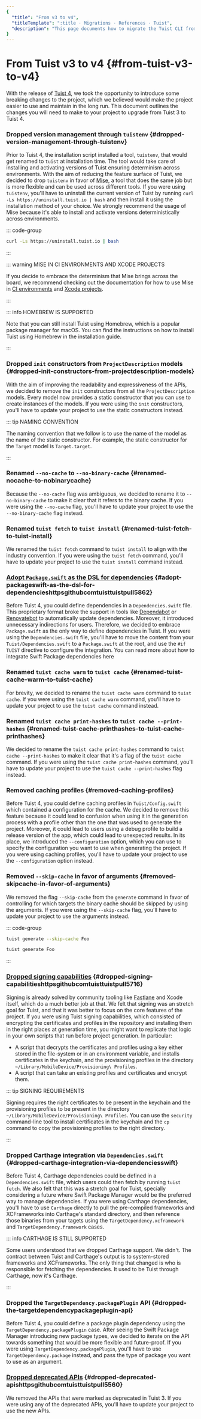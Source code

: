 ```yaml
---
{
  "title": "From v3 to v4",
  "titleTemplate": ":title · Migrations · References · Tuist",
  "description": "This page documents how to migrate the Tuist CLI from the version 3 to version 4."
}
---
```

# From Tuist v3 to v4 {#from-tuist-v3-to-v4}

With the release of [Tuist
4](https://github.com/tuist/tuist/releases/tag/4.0.0), we took the opportunity
to introduce some breaking changes to the project, which we believed would make
the project easier to use and maintain in the long run. This document outlines
the changes you will need to make to your project to upgrade from Tuist 3 to
Tuist 4.

### Dropped version management through `tuistenv` {#dropped-version-management-through-tuistenv}

Prior to Tuist 4, the installation script installed a tool, `tuistenv`, that
would get renamed to `tuist` at installation time. The tool would take care of
installing and activating versions of Tuist ensuring determinism across
environments. With the aim of reducing the feature surface of Tuist, we decided
to drop `tuistenv` in favor of [Mise](https://mise.jdx.dev/), a tool that does
the same job but is more flexible and can be used across different tools. If you
were using `tuistenv`, you'll have to uninstall the current version of Tuist by
running `curl -Ls https://uninstall.tuist.io | bash` and then install it using
the installation method of your choice. We strongly recommend the usage of Mise
because it's able to install and activate versions deterministically across
environments.

::: code-group

```bash [Uninstall tuistenv]
curl -Ls https://uninstall.tuist.io | bash
```
<!-- -->
:::

::: warning MISE IN CI ENVIRONMENTS AND XCODE PROJECTS
<!-- -->
If you decide to embrace the determinism that Mise brings across the board, we recommend checking out the documentation for how to use Mise in [CI environments](https://mise.jdx.dev/continuous-integration.html) and [Xcode projects](https://mise.jdx.dev/ide-integration.html#xcode).
<!-- -->
:::

::: info HOMEBREW IS SUPPORTED
<!-- -->
Note that you can still install Tuist using Homebrew, which is a popular package manager for macOS. You can find the instructions on how to install Tuist using Homebrew in the <LocalizedLink href="/guides/quick-start/install-tuist#alternative-homebrew">installation guide</LocalizedLink>.
<!-- -->
:::

### Dropped `init` constructors from `ProjectDescription` models {#dropped-init-constructors-from-projectdescription-models}

With the aim of improving the readability and expressiveness of the APIs, we
decided to remove the `init` constructors from all the `ProjectDescription`
models. Every model now provides a static constructor that you can use to create
instances of the models. If you were using the `init` constructors, you'll have
to update your project to use the static constructors instead.

::: tip NAMING CONVENTION
<!-- -->
The naming convention that we follow is to use the name of the model as the name of the static constructor. For example, the static constructor for the `Target` model is `Target.target`.
<!-- -->
:::

### Renamed `--no-cache` to `--no-binary-cache` {#renamed-nocache-to-nobinarycache}

Because the `--no-cache` flag was ambiguous, we decided to rename it to
`--no-binary-cache` to make it clear that it refers to the binary cache. If you
were using the `--no-cache` flag, you'll have to update your project to use the
`--no-binary-cache` flag instead.

### Renamed `tuist fetch` to `tuist install` {#renamed-tuist-fetch-to-tuist-install}

We renamed the `tuist fetch` command to `tuist install` to align with the
industry convention. If you were using the `tuist fetch` command, you'll have to
update your project to use the `tuist install` command instead.

### [Adopt `Package.swift` as the DSL for dependencies](https://github.com/tuist/tuist/pull/5862) {#adopt-packageswift-as-the-dsl-for-dependencieshttpsgithubcomtuisttuistpull5862}

Before Tuist 4, you could define dependencies in a `Dependencies.swift` file.
This proprietary format broke the support in tools like
[Dependabot](https://github.com/dependabot) or
[Renovatebot](https://github.com/renovatebot/renovate) to automatically update
dependencies. Moreover, it introduced unnecessary indirections for users.
Therefore, we decided to embrace `Package.swift` as the only way to define
dependencies in Tuist. If you were using the `Dependencies.swift` file, you'll
have to move the content from your `Tuist/Dependencies.swift` to a
`Package.swift` at the root, and use the `#if TUIST` directive to configure the
integration. You can read more about how to integrate Swift Package dependencies
<LocalizedLink href="/guides/features/projects/dependencies#swift-packages">here</LocalizedLink>

### Renamed `tuist cache warm` to `tuist cache` {#renamed-tuist-cache-warm-to-tuist-cache}

For brevity, we decided to rename the `tuist cache warm` command to `tuist
cache`. If you were using the `tuist cache warm` command, you'll have to update
your project to use the `tuist cache` command instead.


### Renamed `tuist cache print-hashes` to `tuist cache --print-hashes` {#renamed-tuist-cache-printhashes-to-tuist-cache-printhashes}

We decided to rename the `tuist cache print-hashes` command to `tuist cache
--print-hashes` to make it clear that it's a flag of the `tuist cache` command.
If you were using the `tuist cache print-hashes` command, you'll have to update
your project to use the `tuist cache --print-hashes` flag instead.

### Removed caching profiles {#removed-caching-profiles}

Before Tuist 4, you could define caching profiles in `Tuist/Config.swift` which
contained a configuration for the cache. We decided to remove this feature
because it could lead to confusion when using it in the generation process with
a profile other than the one that was used to generate the project. Moreover, it
could lead to users using a debug profile to build a release version of the app,
which could lead to unexpected results. In its place, we introduced the
`--configuration` option, which you can use to specify the configuration you
want to use when generating the project. If you were using caching profiles,
you'll have to update your project to use the `--configuration` option instead.

### Removed `--skip-cache` in favor of arguments {#removed-skipcache-in-favor-of-arguments}

We removed the flag `--skip-cache` from the `generate` command in favor of
controlling for which targets the binary cache should be skipped by using the
arguments. If you were using the `--skip-cache` flag, you'll have to update your
project to use the arguments instead.

::: code-group

```bash [Before]
tuist generate --skip-cache Foo
```

```bash [After]
tuist generate Foo
```
<!-- -->
:::

### [Dropped signing capabilities](https://github.com/tuist/tuist/pull/5716) {#dropped-signing-capabilitieshttpsgithubcomtuisttuistpull5716}

Signing is already solved by community tooling like
[Fastlane](https://fastlane.tools/) and Xcode itself, which do a much better job
at that. We felt that signing was an stretch goal for Tuist, and that it was
better to focus on the core features of the project. If you were using Tuist
signing capabilities, which consisted of encrypting the certificates and
profiles in the repository and installing them in the right places at generation
time, you might want to replicate that logic in your own scripts that run before
project generation. In particular:
  - A script that decrypts the certificates and profiles using a key either
    stored in the file-system or in an environment variable, and installs
    certificates in the keychain, and the provisioning profiles in the directory
    `~/Library/MobileDevice/Provisioning\ Profiles`.
  - A script that can take an existing profiles and certificates and encrypt
    them.

::: tip SIGNING REQUIREMENTS
<!-- -->
Signing requires the right certificates to be present in the keychain and the provisioning profiles to be present in the directory `~/Library/MobileDevice/Provisioning\ Profiles`. You can use the `security` command-line tool to install certificates in the keychain and the `cp` command to copy the provisioning profiles to the right directory.
<!-- -->
:::

### Dropped Carthage integration via `Dependencies.swift` {#dropped-carthage-integration-via-dependenciesswift}

Before Tuist 4, Carthage dependencies could be defined in a `Dependencies.swift`
file, which users could then fetch by running `tuist fetch`. We also felt that
this was a stretch goal for Tuist, specially considering a future where Swift
Package Manager would be the preferred way to manage dependencies. If you were
using Carthage dependencies, you'll have to use `Carthage` directly to pull the
pre-compiled frameworks and XCFrameworks into Carthage's standard directory, and
then reference those binaries from your tagets using the
`TargetDependency.xcframework` and `TargetDependency.framework` cases.

::: info CARTHAGE IS STILL SUPPORTED
<!-- -->
Some users understood that we dropped Carthage support. We didn't. The contract between Tuist and Carthage's output is to system-stored frameworks and XCFrameworks. The only thing that changed is who is responsible for fetching the dependencies. It used to be Tuist through Carthage, now it's Carthage.
<!-- -->
:::

### Dropped the `TargetDependency.packagePlugin` API {#dropped-the-targetdependencypackageplugin-api}

Before Tuist 4, you could define a package plugin dependency using the
`TargetDependency.packagePlugin` case. After seeing the Swift Package Manager
introducing new package types, we decided to iterate on the API towards
something that would be more flexible and future-proof. If you were using
`TargetDependency.packagePlugin`, you'll have to use `TargetDependency.package`
instead, and pass the type of package you want to use as an argument.

### [Dropped deprecated APIs](https://github.com/tuist/tuist/pull/5560) {#dropped-deprecated-apishttpsgithubcomtuisttuistpull5560}

We removed the APIs that were marked as deprecated in Tuist 3. If you were using
any of the deprecated APIs, you'll have to update your project to use the new
APIs.
